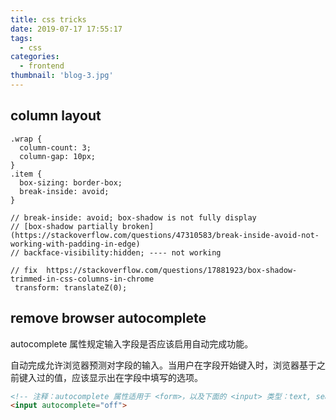 ```yaml
---
title: css tricks
date: 2019-07-17 17:55:17
tags:
  - css
categories:
  - frontend
thumbnail: 'blog-3.jpg'
---
```


## column layout

```less
.wrap {
  column-count: 3;
  column-gap: 10px;
}
.item {
  box-sizing: border-box;
  break-inside: avoid;
}

// break-inside: avoid; box-shadow is not fully display
// [box-shadow partially broken](https://stackoverflow.com/questions/47310583/break-inside-avoid-not-working-with-padding-in-edge)
// backface-visibility:hidden; ---- not working

// fix  https://stackoverflow.com/questions/17881923/box-shadow-trimmed-in-css-columns-in-chrome
 transform: translateZ(0);

```
<!-- more -->
## remove browser autocomplete

autocomplete 属性规定输入字段是否应该启用自动完成功能。

自动完成允许浏览器预测对字段的输入。当用户在字段开始键入时，浏览器基于之前键入过的值，应该显示出在字段中填写的选项。



```html
<!-- 注释：autocomplete 属性适用于 <form>，以及下面的 <input> 类型：text, search, url, telephone, email, password, datepickers, range 以及 color。 -->
<input autocomplete="off">
```